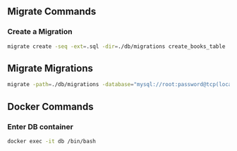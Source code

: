 ## Migrate Commands

### Create a Migration
```bash
migrate create -seq -ext=.sql -dir=./db/migrations create_books_table
```

## Migrate Migrations
```bash
migrate -path=./db/migrations -database="mysql://root:password@tcp(localhost:1934)/crud?charset=utf8" up
```

## Docker Commands

### Enter DB container
```bash
docker exec -it db /bin/bash
```